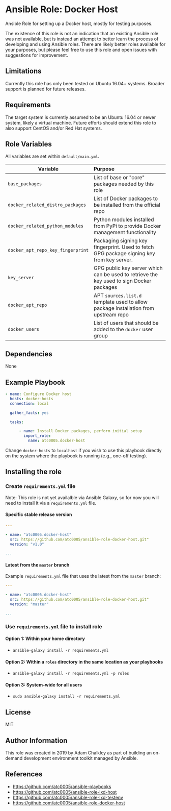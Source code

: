 # Ansible Role: Docker Host

Ansible Role for setting up a Docker host, mostly for testing purposes.

The existence of this role is not an indication that an existing Ansible role
was not available, but is instead an attempt to better learn the process of
developing and using Ansible roles. There are likely better roles available
for your purposes, but please feel free to use this role and open issues with
suggestions for improvement.

## Limitations

Currently this role has only been tested on Ubuntu 16.04+ systems. Broader support is planned for future releases.

## Requirements

The target system is currently assumed to be an Ubuntu 16.04 or newer system,
likely a virtual machine. Future efforts should extend this role to also
support CentOS and/or Red Hat systems.

## Role Variables

All variables are set within `default/main.yml`.

|             Variable              |                                          Purpose                                          |
| --------------------------------- | :---------------------------------------------------------------------------------------- |
| `base_packages`                   | List of base or "core" packages needed by this role                                       |
| `docker_related_distro_packages`  | List of Docker packages to be installed from the official repo                            |
| `docker_related_python_modules`   | Python modules installed from PyPi to provide Docker management functionality             |
| `docker_apt_repo_key_fingerprint` | Packaging signing key fingerprint. Used to fetch GPG package signing key from key server. |
| `key_server`                      | GPG public key server which can be used to retrieve the key used to sign Docker packages  |
| `docker_apt_repo`                 | APT `sources.list.d` template used to allow package installation from upstream repo       |
| `docker_users`                    | List of users that should be added to the `docker` user group                             |

## Dependencies

None

## Example Playbook

```yaml
- name: Configure Docker host
  hosts: docker-hosts
  connection: local

  gather_facts: yes

  tasks:

      - name: Install Docker packages, perform initial setup
        import_role:
          name: atc0005.docker-host
```

Change `docker-hosts` to `localhost` if you wish to use this playbook directly
on the system where the playbook is running (e.g., one-off testing).

## Installing the role

### Create `requirements.yml` file

Note: This role is not yet availalble via Ansible Galaxy, so for now you will
need to install it via a `requirements.yml` file.

#### Specific stable release version

```yaml
---

- name: "atc0005.docker-host"
  src: https://github.com/atc0005/ansible-role-docker-host.git"
  version: "v1.0"

...

```

#### Latest from the `master` branch

Example `requirements.yml` file that uses the latest from the `master` branch:

```yaml
---

- name: "atc0005.docker-host"
  src: https://github.com/atc0005/ansible-role-docker-host.git"
  version: "master"

...

```

### Use `requirements.yml` file to install role

#### Option 1: Within your home directory

- `ansible-galaxy install -r requirements.yml`

#### Option 2: Within a `roles` directory in the same location as your playbooks

- `ansible-galaxy install -r requirements.yml -p roles`

#### Option 3: System-wide for all users

- `sudo ansible-galaxy install -r requirements.yml`

## License

MIT

## Author Information

This role was created in 2019 by Adam Chalkley as part of building an on-demand
development environment toolkit managed by Ansible.

## References

- <https://github.com/atc0005/ansible-playbooks>
- <https://github.com/atc0005/ansible-role-lxd-host>
- <https://github.com/atc0005/ansible-role-lxd-testenv>
- <https://github.com/atc0005/ansible-role-docker-host>
